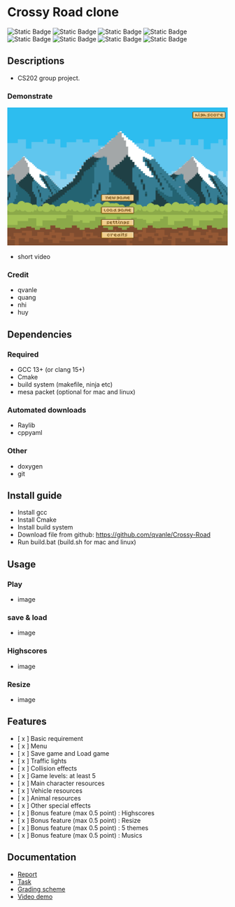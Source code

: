# Crossy Road clone
![Static Badge](https://img.shields.io/badge/make-color000-black)
![Static Badge](https://img.shields.io/badge/make-color001-red)
![Static Badge](https://img.shields.io/badge/make-color010-green)
![Static Badge](https://img.shields.io/badge/make-color100-blue)
![Static Badge](https://img.shields.io/badge/make-color011-yellow)
![Static Badge](https://img.shields.io/badge/make-color101-fuchsia)
![Static Badge](https://img.shields.io/badge/make-color110-cyan)
![Static Badge](https://img.shields.io/badge/make-color011-white)

## Descriptions 
- CS202 group project.

### Demonstrate 
![homescreen](./docs/img/homescreen.png)
- short video 

### Credit 
- qvanle 
- quang 
- nhi 
- huy 

## Dependencies
### Required
- GCC 13+ (or clang 15+)
- Cmake 
- build system (makefile, ninja etc)
- mesa packet (optional for mac and linux)
### Automated downloads
- Raylib
- cppyaml
### Other 
- doxygen 
- git 
## Install guide 
- Install gcc 
- Install Cmake 
- Install build system 
- Download file from github: https://github.com/qvanle/Crossy-Road
- Run build.bat (build.sh for mac and linux)
## Usage 
### Play 
- image

### save & load 
- image

### Highscores 
- image

### Resize 
- image 

## Features 
- [ x ] Basic requirement
- [ x ] Menu
- [ x ] Save game and Load game
- [ x ] Traffic lights
- [ x ] Collision effects
- [ x ] Game levels: at least 5
- [ x ] Main character resources
- [ x ] Vehicle resources
- [ x ] Animal resources
- [ x ] Other special effects
- [ x ] Bonus feature (max 0.5 point) : Highscores
- [ x ] Bonus feature (max 0.5 point) : Resize 
- [ x ] Bonus feature (max 0.5 point) : 5 themes 
- [ x ] Bonus feature (max 0.5 point) : Musics

## Documentation 
- [Report]()
- [Task]()
- [Grading scheme]()
- [Video demo]()





